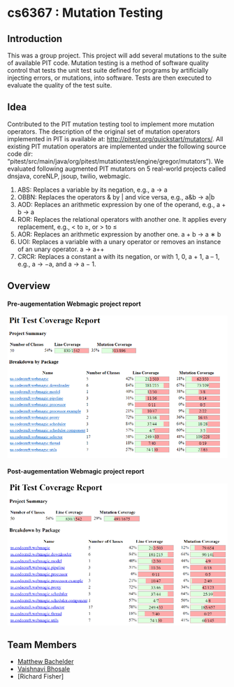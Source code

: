 # cs6367 : Mutation Testing 

## Introduction
This was a group project. This project will add several mutations to the suite of available PIT code. Mutation testing is a method of software quality control that tests the unit test suite defined for programs by artificially injecting errors, or mutations, into software. Tests are then executed to evaluate the quality of the test suite.  

## Idea
Contributed	to the PIT mutation testing tool to implement more mutation operators. The description of the original set of mutation	operators	implemented	in PIT	is available	at:	http://pitest.org/quickstart/mutators/.	All	existing PIT mutation	operators	are	implemented	under	the	following source code	dir: “pitest/src/main/java/org/pitest/mutationtest/engine/gregor/mutators”). 
We	evaluated	following	augmented	PIT mutators on	5 real-world projects called dnsjava, coreNLP, jsoup, twilio, webmagic.  
1. ABS: Replaces a variable	by its negation,	e.g.,	a -> a	
2. OBBN: Replaces	the	operators	&	by	|	and	vice	versa,	e.g., a&b	-> a|b	
3. AOD: Replaces an	arithmetic expression	by one of	the	operand,	e.g., a	+	b	-> a	
4. ROR: Replaces the relational operators	with another one. It	applies	every	replacement,	e.g., <	to ≥, or > to ≤	
5. AOR: Replaces an	arithmetic expression	by another one.	a	+	b	-> a ∗ b	
6. UOI: Replaces a variable	with a unary operator or removes an instance of	an unary operator.	a	-> a++	
7. CRCR: Replaces	a	constant a with	its	negation,	or with	1, 0, a +	1, a – 1,	e.g.,	a -> −a,	and	a -> a − 1.

## Overview
#### Pre-augementation Webmagic project report

![Pre-augementation Webmagic project report](/webmagic1.png)

#### Post-augementation Webmagic project report

![Post-augementation Webmagic project report](/webmagic2.png)

## Team Members
* [Matthew Bachelder](https://www.linkedin.com/in/matthew-bachelder/)
* [Vaishnavi Bhosale](https://www.linkedin.com/in/vaishnavi-bhosale/)
* [Richard Fisher]
